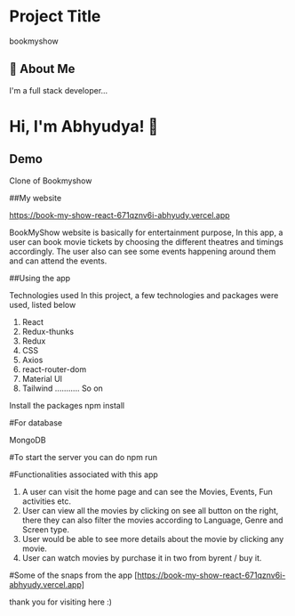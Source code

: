 
# Project Title


bookmyshow
## 🚀 About Me
I'm a full stack developer...


# Hi, I'm Abhyudya! 👋


## Demo

Clone of Bookmyshow

##My website

https://book-my-show-react-671qznv6i-abhyudy.vercel.app

BookMyShow website is basically for entertainment purpose, In this app, a user can book movie tickets by choosing the different theatres and timings accordingly. The user also can see some events happening around them and can attend the events.

##Using the app

Technologies used
In this project, a few technologies and packages were used, listed below

1. React
2. Redux-thunks
3. Redux
4. CSS
5. Axios
6. react-router-dom
7. Material UI
8. Tailwind ........... So on 

Install the packages
npm install

#For database

MongoDB

#To start the server you can do
 npm run 

#Functionalities associated with this app

1. A user can visit the home page and can see the Movies, Events, Fun activities etc.
2. User can view all the movies by clicking on see all button on the right, there they can also filter the movies according to Language, Genre and Screen type.
3. User would be able to see more details about the movie by clicking any movie.
4. User can watch movies by purchase it in two from byrent / buy it.


#Some of the snaps from the app
[https://book-my-show-react-671qznv6i-abhyudy.vercel.app]

 thank you for visiting here :)






